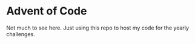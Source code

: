 # Advent of Code
Not much to see here. Just using this repo to host my code for the yearly challenges.
